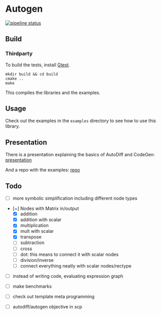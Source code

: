 # Autogen

[![pipeline status](https://gitlab.inf.ethz.ch/moritzge/autogen/badges/master/pipeline.svg)](https://gitlab.inf.ethz.ch/moritzge/autogen/commits/master)

## Build

### Thirdparty

To build the tests, install [Gtest](https://github.com/google/googletest).

```
mkdir build && cd build
cmake ..
make
```

This compiles the libraries and the examples.

## Usage
Check out the examples in the `examples` directory to see how to use this library.

## Presentation

There is a presentation explaining the basics of AutoDiff and CodeGen:
[presentation](https://docs.google.com/presentation/d/1PGR5WiA2m16bUKGwrXlcyfAsUH97gMyQpcSJWcFpP1A/edit?usp=sharing)

And a repo with the examples: [repo](https://gitlab.inf.ethz.ch/moritzge/autogen-presentation)

## Todo

- [ ] more symbolic simplification including different node types
- [~] Nodes with Matrix in/output
    - [x] addition
    - [x] addition with scalar
    - [x] multiplication
    - [x] mult with scalar
    - [x] transpose
    - [ ] subtraction
    - [ ] cross
    - [ ] dot: this means to connect it with scalar nodes
    - [ ] division/inverse
    - [ ] connect everything neatly with scalar nodes/rectype
- [ ] instead of writing code, evaluating expression graph
- [ ] make benchmarks
- [ ] check out template meta programming
- [ ] autodiff/autogen objective in scp

